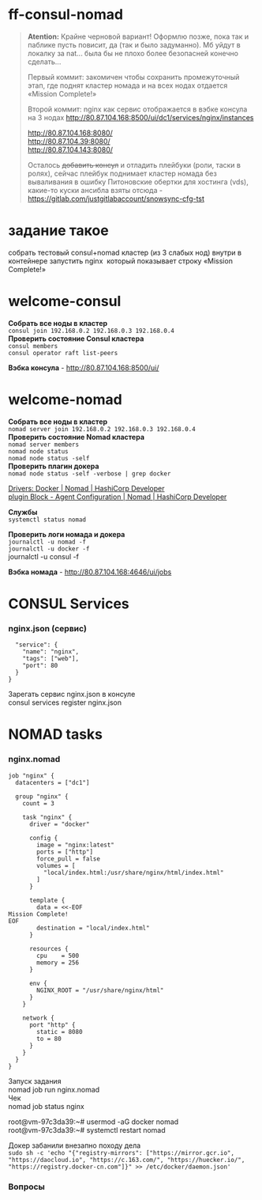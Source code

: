 # ff-consul-nomad
> **Atention:** Крайне черновой вариант! Оформлю позже, пока так и паблике пусть повисит, да (так и было задуманно). Мб уйдут в локалку за nat... была бы не плохо более безопасней конечно сделать...
> 
> Первый коммит: закомичен чтобы сохранить промежуточный этап, где поднят кластер номада и на всех нодах отдается «Mission Complete!»  
>
> Второй коммит: nginx как сервис отображается в вэбке консула на 3 нодах 
> http://80.87.104.168:8500/ui/dc1/services/nginx/instances  
>
> http://80.87.104.168:8080/  
> http://80.87.104.39:8080/  
> http://80.87.104.143:8080/  
>
> Осталось ~~добавить консул~~ и отладить плейбуки (роли, таски в ролях), сейчас плейбук поднимает кластер номада без вываливания в ошибку
> Питоновские обертки для хостинга (vds), какие-то куски ансибла взяты отсюда - https://gitlab.com/justgitlabaccount/snowsync-cfg-tst

# задание такое 
собрать тестовый consul+nomad кластер (из 3 слабых нод)
внутри в контейнере запустить nginx  который показывает строку «Mission Complete!»

# welcome-consul
**Собрать все ноды в кластер**  
```consul join 192.168.0.2 192.168.0.3 192.168.0.4```  
**Проверить состояние Consul кластера**  
```consul members```  
```consul operator raft list-peers```  

**Вэбка консула** - http://80.87.104.168:8500/ui/  

# welcome-nomad
**Собрать все ноды в кластер**     
```nomad server join 192.168.0.2 192.168.0.3 192.168.0.4```  
**Проверить состояние Nomad кластера**  
```nomad server members```  
```nomad node status```  
```nomad node status -self```  
**Проверить плагин докера**  
```nomad node status -self -verbose | grep docker```  

[Drivers: Docker | Nomad | HashiCorp Developer](https://developer.hashicorp.com/nomad/docs/drivers/docker#plugin-options)  
[plugin Block - Agent Configuration | Nomad | HashiCorp Developer](https://developer.hashicorp.com/nomad/docs/configuration/plugin)  

**Службы**  
```systemctl status nomad```    

**Проверить логи номада и докера**  
```journalctl -u nomad -f```  
```journalctl -u docker -f```  
journalctl -u consul -f


**Вэбка номада** - http://80.87.104.168:4646/ui/jobs  

# CONSUL Services
### nginx.json (сервис)  

```{
  "service": {
    "name": "nginx",
    "tags": ["web"],
    "port": 80
  }
}
```

Зарегать сервис nginx.json в консуле  
consul services register nginx.json  

# NOMAD tasks
### nginx.nomad
```
job "nginx" {
  datacenters = ["dc1"]

  group "nginx" {
    count = 3

    task "nginx" {
      driver = "docker"

      config {
        image = "nginx:latest"
        ports = ["http"]
        force_pull = false
        volumes = [
          "local/index.html:/usr/share/nginx/html/index.html"
        ]
      }

      template {
        data = <<-EOF
Mission Complete!
EOF
        destination = "local/index.html"
      }

      resources {
        cpu    = 500
        memory = 256
      }

      env {
        NGINX_ROOT = "/usr/share/nginx/html"
      }
    }

    network {
      port "http" {
        static = 8080
        to = 80
      }
    }
  }
}
```
Запуск задания  
nomad job run nginx.nomad  
Чек  
nomad job status nginx

root@vm-97c3da39:~# usermod -aG docker nomad  
root@vm-97c3da39:~# systemctl restart nomad  

Докер забанили внезапно походу дела  
```sudo sh -c 'echo "{"registry-mirrors": ["https://mirror.gcr.io", "https://daocloud.io", "https://c.163.com/", "https://huecker.io/", "https://registry.docker-cn.com"]}" >> /etc/docker/daemon.json'```

### Вопросы
